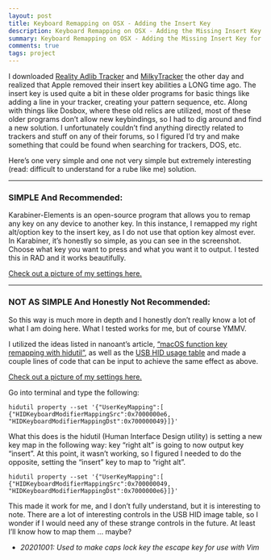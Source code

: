 ```yaml
---
layout: post
title: Keyboard Remapping on OSX - Adding the Insert Key
description: Keyboard Remapping on OSX - Adding the Missing Insert Key for using Trackers And/Or Other Old DOS Programs (Reality Adlib Tracker, MilkyTracker, etc.)
summary: Keyboard Remapping on OSX - Adding the Missing Insert Key for using Trackers And/Or Other Old DOS Programs (Reality Adlib Tracker, MilkyTracker, etc.)
comments: true
tags: project
---
```


I downloaded [Reality Adlib Tracker](https://www.3eality.com/productions/reality-adlib-tracker) and [MilkyTracker](https://milkytracker.titandemo.org/) the other day and realized that Apple removed their insert key abilities a LONG time ago. The insert key is used quite a bit in these older programs for basic things like adding a line in your tracker, creating your pattern sequence, etc. Along with things like Dosbox, where these old relics are utilized, most of these older programs don’t allow new keybindings, so I had to dig around and find a new solution. I unfortunately couldn’t find anything directly related to trackers and stuff on any of their forums, so I figured I’d try and make something that could be found when searching for trackers, DOS, etc. 

Here’s one very simple and one not very simple but extremely interesting (read: difficult to understand for a rube like me) solution.

---

### SIMPLE And Recommended:

Karabiner-Elements is an open-source program that allows you to remap any key on any device to another key. In this instance, I remapped my right alt/option key to the insert key, as I do not use that option key almost ever. In Karabiner, it’s honestly so simple, as you can see in the screenshot. Choose what key you want to press and what you want it to output. I tested this in RAD and it works beautifully.

[Check out a picture of my settings here.]({{site.url}}/assets/20200522karabiner.png)

---

### NOT AS SIMPLE And Honestly Not Recommended:

So this way is much more in depth and I honestly don’t really know a lot of what I am doing here. What I tested works for me, but of course YMMV.

I utilized the ideas listed in nanoant’s article, [“macOS function key remapping with hidutil”](https://www.nanoant.com/mac/macos-function-key-remapping-with-hidutil), as well as the [USB HID usage table](https://www.freebsddiary.org/APC/usb_hid_usages.php) and made a couple lines of code that can be input to achieve the same effect as above.

[Check out a picture of my settings here.]({{site.url}}/assets/20200522karabiner.png)

Go into terminal and type the following:

```
hidutil property --set '{"UserKeyMapping":[
{"HIDKeyboardModifierMappingSrc":0x7000000e6, "HIDKeyboardModifierMappingDst":0x700000049}]}'
```

What this does is the hidutil (Human Interface Design utility) is setting a new key map in the following way: key “right alt” is going to now output key “insert”. At this point, it wasn’t working, so I figured I needed to do the opposite, setting the “insert” key to map to “right alt”.

```
hidutil property --set '{"UserKeyMapping":[
{"HIDKeyboardModifierMappingSrc":0x700000049, "HIDKeyboardModifierMappingDst":0x7000000e6}]}'
```
This made it work for me, and I don’t fully understand, but it is interesting to note. There are a lot of interesting controls in the USB HID image table, so I wonder if I would need any of these strange controls in the future. At least I’ll know how to map them ... maybe?

- _20201001: Used to make caps lock key the escape key for use with Vim_